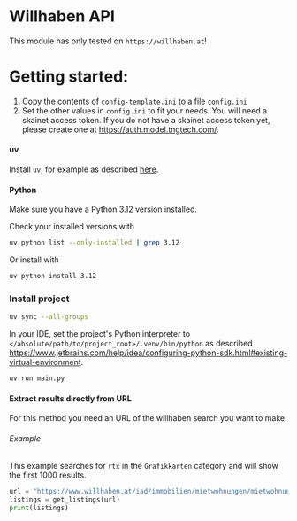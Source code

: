 # Willhaben API
This module has only tested on `https://willhaben.at`!

# Getting started:

1. Copy the contents of `config-template.ini` to a file `config.ini`
2. Set the other values in `config.ini` to fit your needs. You will need a skainet access token. If you do not have a skainet access token yet, please create one at https://auth.model.tngtech.com/.

#### uv

Install `uv`, for example as described [here](https://docs.astral.sh/uv/getting-started/installation/).

#### Python

Make sure you have a Python 3.12 version installed.

Check your installed versions with

```sh
uv python list --only-installed | grep 3.12
```

Or install with

```sh
uv python install 3.12
```

### Install project

```sh
uv sync --all-groups
```

In your IDE, set the project's Python interpreter to `</absolute/path/to/project_root>/.venv/bin/python` as described https://www.jetbrains.com/help/idea/configuring-python-sdk.html#existing-virtual-environment.

```sh
uv run main.py
```


#### Extract results directly from URL
For this method you need an URL of the willhaben search you want to make. 

###### Example
This example searches for `rtx` in the `Grafikkarten` category and will show the first 1000 results.
```python
url = "https://www.willhaben.at/iad/immobilien/mietwohnungen/mietwohnung-angebote?sort=1&rows=30"
listings = get_listings(url)
print(listings)
```